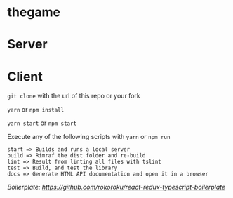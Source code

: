 # thegame




# Server




# Client

`git clone` with the url of this repo or your fork

`yarn` or `npm install`

`yarn start` or `npm start`

Execute any of the following scripts with `yarn` or `npm run`

    start => Builds and runs a local server
    build => Rimraf the dist folder and re-build
    lint => Result from linting all files with tslint
    test => Build, and test the library
    docs => Generate HTML API documentation and open it in a browser

_Boilerplate: https://github.com/rokoroku/react-redux-typescript-boilerplate_